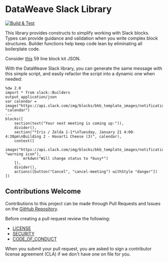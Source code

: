 # DataWeave Slack Library

[![Build & Test](https://github.com/mulesoft/data-weave-slack-library/actions/workflows/test.yml/badge.svg)](https://github.com/mulesoft/data-weave-slack-library/actions/workflows/test.yml)

This library provides constructs to simplify working with Slack blocks. Types can provide guidance and validation
when you write complex block structures. Builder functions help keep code lean by eliminating all boilerplate code.

Consider [this][1] 59 line block kit JSON.

With the DataWeave Slack library, you can generate the same message with this simple script, and easily refactor the script into a dynamic one when needed:

```dataweave
%dw 2.0
import * from slack::Builders
output application/json
var calendar = image("https://api.slack.com/img/blocks/bkb_template_images/notifications.png", "calendar")
---
blocks([
    section(text("Your next meeting is coming up:")),
    divider(),
    section("*Iris / Zelda 1-1*\nTuesday, January 21 4:00-4:30pm\nBuilding 2 - Havarti Cheese (3)", calendar),
    context([
        image("https://api.slack.com/img/blocks/bkb_template_images/notificationsWarningIcon.png", "warning icon"),
        mrkdwn("Will change status to *busy*")
    ]),
    divider(),
    actions([button("Cancel", "cancel-meeting") withStyle "danger"])
])
```

## Contributions Welcome

Contributions to this project can be made through Pull Requests and Issues on the
[GitHub Repository](https://github.com/mulesoft/data-weave-slack-library).

Before creating a pull request review the following:

* [LICENSE](https://github.com/mulesoft/data-weave-slack-library/blob/master/LICENSE.txt)
* [SECURITY](https://github.com/mulesoft/data-weave-slack-library/blob/master/SECURITY.md)
* [CODE_OF_CONDUCT](https://github.com/mulesoft/data-weave-slack-library/blob/master/CODE_OF_CONDUCT.md)

When you submit your pull request, you are asked to sign a contributor license agreement (CLA) if we don't have one on file for you.

[1]: https://app.slack.com/block-kit-builder/TLK2W2W10#%7B%22blocks%22:%5B%7B%22type%22:%22section%22,%22text%22:%7B%22type%22:%22plain_text%22,%22text%22:%22Your%20next%20meeting%20is%20coming%20up:%22,%22emoji%22:true%7D%7D,%7B%22type%22:%22divider%22%7D,%7B%22type%22:%22section%22,%22text%22:%7B%22type%22:%22mrkdwn%22,%22text%22:%22*Iris%20/%20Zelda%201-1*%5CnTuesday,%20January%2021%204:00-4:30pm%5CnBuilding%202%20-%20Havarti%20Cheese%20%283%29%22%7D,%22accessory%22:%7B%22type%22:%22image%22,%22image_url%22:%22https://api.slack.com/img/blocks/bkb_template_images/notifications.png%22,%22alt_text%22:%22calendar%22%7D%7D,%7B%22type%22:%22context%22,%22elements%22:%5B%7B%22type%22:%22image%22,%22image_url%22:%22https://api.slack.com/img/blocks/bkb_template_images/notificationsWarningIcon.png%22,%22alt_text%22:%22warning%20icon%22%7D,%7B%22type%22:%22mrkdwn%22,%22text%22:%22Will%20change%20status%20to%20*busy*%22%7D%5D%7D,%7B%22type%22:%22divider%22%7D,%7B%22type%22:%22actions%22,%22elements%22:%5B%7B%22type%22:%22button%22,%22text%22:%7B%22type%22:%22plain_text%22,%22text%22:%22Cancel%22,%22emoji%22:true%7D,%22action_id%22:%22cancel-meeting%22,%22style%22:%22danger%22%7D%5D%7D%5D%7D
